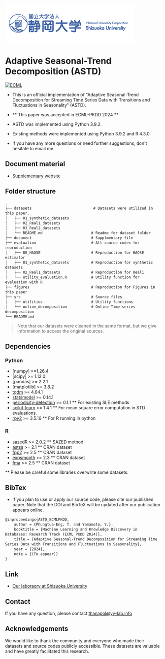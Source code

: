 

![alt text](https://github.com/thanapol2/Mean_EBinning/blob/082cd9447659d9d140acc38d5d4c11db9187d06c/Documents/shizuoka%20bannar.png)


# Adaptive Seasonal-Trend Decomposition (ASTD)
[![ECML](https://img.shields.io/badge/ECML-2024-blue.svg?style=flat-square)](https://2024.ecmlpkdd.org/)
- This is an official implementation of "Adaptive Seasonal-Trend Decomposition for Streaming Time Series Data with Transitions and Fluctuations in Seasonality" (ASTD).
- ** This paper was accepted in ECML-PKDD 2024 ** 
- ASTD was implemented using Python 3.9.2.
- Existing methods were implemented using Python 3.9.2 and R 4.3.0

- If you have any more questions or need further suggestions, don't hesitate to email me.

## Document material
- [Supplementary website](https://sites.google.com/view/astd-ecmlpkdd/)


## Folder structure 
    .
    ├── datasets                            # Datasets were utilized in this paper. 
    │   ├── 01_synthetic_datasets           
    │   ├── 02_Real1_datasets             
    │   ├── 03_Real2_datasets
    │   └── README.md                      # Readme for dataset folder
    ├── document                           # Supplmentary file
    ├── evaluation                         # All source codes for reproduction
    │   ├── 00_HAQSE                       # Reproduction for HAQSE estimator
    │   ├── 01_synthetic_datasets          # Reproduction for synthetic datasets
    │   ├── 02_Real1_datasets              # Reproduction for Real1
    │   └── utility_evaluation.R           # Utility function for evaluation with R
    ├── figures                            # Reproduction for Figures in this paper 
    ├── src                                # Source files
    │   ├── utilities                      # Utility functions
    │   └── online_decomposition           # Online Time series decomposition
    └── README.md

>  Note that our datasets were cleaned in the same format, but we give information to access the original sources.


## Dependencies
### Python
- [numpy] >=1.26.4
- [scipy] >= 1.12.0
- [pandas] >= 2.2.1
- [matplotlib] >= 3.8.2
- [tqdm](https://tqdm.github.io) >= 4.64.1
- [statsmodel](https://www.statsmodels.org/stable/index.html) >= 0.14.1
- [periodicity-detection](https://periodicity-detection.readthedocs.io/en/latest/) >= 0.1.1    ** For existing SLE methods
- [scikit-learn](https://scikit-learn.org/stable/) >= 1.4.1   ** For mean square error computation in STD evaluations.  
- [rpy2](https://rpy2.github.io/) >= 3.5.16 ** For R running in python

### R
- [sazedR](https://cran.r-project.org/web/packages/sazedR/index.html) >= 2.0.2    ** SAZED method
- [astsa](https://cran.r-project.org/web/packages/astsa/index.html) >= 2.1    ** CRAN dataset
- [fpp2](https://cran.r-project.org/web/packages/fpp2/index.html) >= 2.5    ** CRAN dataset
- [expsmooth](https://cran.r-project.org/web/packages/expsmooth/index.html) >= 2.3    ** CRAN dataset
- [fma](https://cran.r-project.org/web/packages/fma/index.html) >= 2.5    ** CRAN dataset

** Please be careful some libraries overwrite some datasets. 

## BibTex
- If you plan to use or apply our source code, please cite our published paper. Note that the DOI and BibTeX will be updated after our publication appears online.
```
@inproceedings{ASTD_ECMLPKDD,
	author = {Phungtua-Eng, T. and Yamamoto, Y.},
	booktitle = {Machine Learning and Knowledge Discovery in Databases: Research Track (ECML PKDD 2024)},
	title = {Adaptive Seasonal-Trend Decomposition for Streaming Time Series Data with Transitions and Fluctuations in Seasonality},
	year = {2024},
	note = {(To appear)}
}
```

## Link
- [Our laboraory at Shizuoka University](http://lab.inf.shizuoka.ac.jp/yamamoto/)

## Contact
If you have any question, please contact thanapol@yy-lab.info

## Acknowledgements

We would like to thank the community and everyone who made their datasets and source codes publicly accessible. These datasets are valuable and have greatly facilitated this research. 

